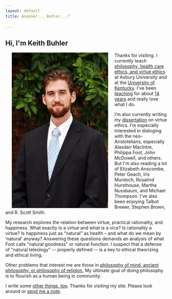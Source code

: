 ```yaml
---
layout: default
title: Anyone?... Buhler...?  

--- 
```


## Hi, I'm Keith Buhler 

<img src="/img/keithbuhler-golden.jpg" alt="Keith" align="left" hspace="20" height="485" width="300">

Thanks for visiting. I currently teach [philosophy, health care ethics, and virtue ethics](/teaching) at Asbury University and at the [University of Kentucky](https://philosophy.as.uky.edu/users/kebu226). I've been [teaching](http://www.ratemyprofessors.com/ShowRatings.jsp?tid=1822771) for about [14 years](/Buhler-CV) and really love what I do.

I’m also currently writing my [dissertation](/research) on virtue ethics. I’m especially interested in dialoging with the neo-Aristotelians, especially Alasdair MacIntre, Philippa Foot, John McDowell, and others. But I'm also reading a lot of Elizabeth Anscombe, Peter Geach, Iris Murdoch, Rosalind Hursthouse, Martha Nussbaum, and Michael Thompson. I've also been enjoying Talbot Brewer, Stephen Brown, and R. Scott Smith. 

My research explores the relation between virtue, practical rationality, and happiness. What exactly is a virtue and what is a vice? Is rationality a virtue? Is happiness just as “natural” as health – and what do we mean by ‘natural’ anyway? Answering these questions demands an analysis of what Foot calls "natural goodness" or natural function. I suspect that a defense of "natural teleology" -- properly defined -- is a key to ethical theorizing and ethical living. 

Other problems that interest me are those in [philosophy of mind, ancient philosophy, or philosophy of religion.](https://uky.academia.edu/KeithBuhler) My ultimate goal of doing philosophy is to flourish as a human being in community. 

I write some [other things, too](http://www.readingintentionally.com). Thanks for visiting my site. Please look around or [send me a note](emailto:keithedbuhler@gmail.com). 

